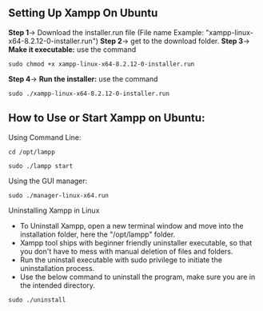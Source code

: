 **Setting Up Xampp On Ubuntu**
-------------------------------------------------
**Step 1**-> Download the installer.run file (File name Example: "xampp-linux-x64-8.2.12-0-installer.run")
**Step 2**-> get to the download folder. 
**Step 3**-> **Make it executable:** use the command 
```
sudo chmod +x xampp-linux-x64-8.2.12-0-installer.run
```
**Step 4**-> **Run the installer:** use the command
```
sudo ./xampp-linux-x64-8.2.12-0-installer.run
```
**How to Use or Start Xampp on Ubuntu:**
---------------------------------------------------
Using Command Line:
```
cd /opt/lampp
```
```
sudo ./lampp start
```
Using the GUI manager:
```
sudo ./manager-linux-x64.run
```
Uninstalling Xampp in Linux
- To Uninstall Xampp, open a new terminal window and move into the installation folder, here the "/opt/lampp" folder.
- Xampp tool ships with beginner friendly uninstaller executable, so that you don't have to mess with manual deletion of files and folders.
- Run the uninstall executable with sudo privilege to initiate the uninstallation process.
- Use the below command to uninstall the program, make sure you are in the intended directory.

```
sudo ./uninstall
```
